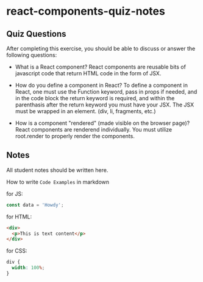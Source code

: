 # react-components-quiz-notes

## Quiz Questions

After completing this exercise, you should be able to discuss or answer the following questions:

- What is a React component?
  React components are reusable bits of javascript code that return HTML code in the form of JSX.

- How do you define a component in React?
  To define a component in React, one must use the Function keyword, pass in props if needed, and in the code block the return keyword is required, and within the parenthasis after the return keyword you must have your JSX. The JSX must be wrapped in an element. (div, li, fragments, etc.)

- How is a component "rendered" (made visible on the browser page)?
  React components are renderend individually. You must utilize root.render to properly render the components.

## Notes

All student notes should be written here.

How to write `Code Examples` in markdown

for JS:

```javascript
const data = 'Howdy';
```

for HTML:

```html
<div>
  <p>This is text content</p>
</div>
```

for CSS:

```css
div {
  width: 100%;
}
```

